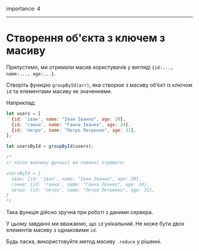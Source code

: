 importance: 4

---

# Створення об'єкта з ключем з масиву

Припустимо, ми отримали масив користувачів у вигляді `{id:..., name:..., age:...}`.

Створіть функцію `groupById(arr)`, яка створює з масиву об’єкт із ключом `id` та елементами масиву як значеннями.

Наприклад:

```js
let users = [
  {id: 'іван', name: "Іван Іванко", age: 20},
  {id: 'ганна', name: "Ганна Іванко", age: 24},
  {id: 'петро', name: "Петро Петренко", age: 31},
];

let usersById = groupById(users);

/*
// після виклику функції ви повинні отримати:

usersById = {
  іван: {id: 'іван', name: "Іван Іванко", age: 20},
  ганна: {id: 'ганна', name: "Ганна Іванко", age: 24},
  петро: {id: 'петро', name: "Петро Петренко", age: 31},
}
*/
```

Така функція дійсно зручна при роботі з даними сервера.

У цьому завданні ми вважаємо, що `id` унікальний. Не може бути двох елементів масиву з однаковими `id`.

Будь ласка, використовуйте метод масиву `.reduce`  у рішенні.
